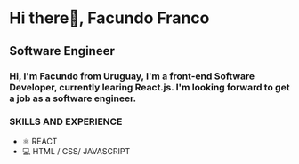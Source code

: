# Hi there👋, Facundo Franco
## Software Engineer

### Hi, I'm Facundo from Uruguay, I'm a front-end Software Developer, currently learing React.js. I'm looking forward to get a job as a software engineer.

### SKILLS AND EXPERIENCE

* ⚛️ REACT
* 💻 HTML / CSS/ JAVASCRIPT



